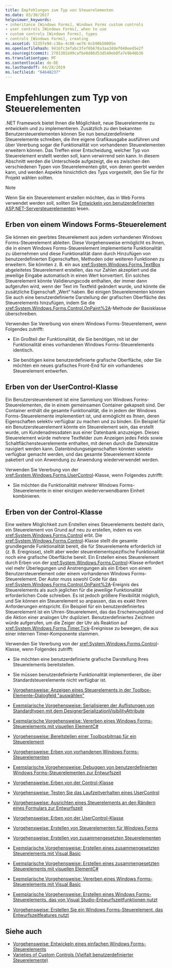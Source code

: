 ```yaml
---
title: Empfehlungen zum Typ von Steuerelementen
ms.date: 03/30/2017
helpviewer_keywords:
- inheritance [Windows Forms], Windows Forms custom controls
- user controls [Windows Forms], when to use
- custom controls [Windows Forms], types
- controls [Windows Forms], creating
ms.assetid: 5235fe9d-c36a-4c08-ae76-6cb90b50085e
ms.openlocfilehash: 9416fc3efabc3fef6b678a3aa3ddef048eed5e2f
ms.sourcegitcommit: 2701302a99cafbe0d86d53d540eb0fa7e9b46b36
ms.translationtype: MT
ms.contentlocale: de-DE
ms.lasthandoff: 04/28/2019
ms.locfileid: "64648237"
---
```

# <a name="control-type-recommendations"></a>Empfehlungen zum Typ von Steuerelementen
.NET Framework bietet Ihnen die Möglichkeit, neue Steuerelemente zu entwickeln und zu implementieren. Zusätzlich zu den bekannten Benutzersteuerelementen können Sie nun benutzerdefinierte Steuerelemente schreiben, die ihre eigene Grafikausgabe ausführen und über Vererbung sogar die Funktionalität von vorhandenen Steuerelementen erweitern können. Das Treffen einer Entscheidung, welcher Typ von Steuerelement erstellt werden soll, kann verwirrend sein kann. In diesem Abschnitt werden die Unterschiede aufgezeigt, die es zwischen den verschiedenen Typen von Steuerelementen gibt, von denen geerbt werden kann, und werden Aspekte hinsichtlich des Typs vorgestellt, den Sie für Ihr Projekt wählen sollten.  
  
> [!NOTE]
>  Wenn Sie ein Steuerelement erstellen möchten, das in Web Forms verwendet werden soll, sollten Sie [Entwickeln von benutzerdefinierten ASP.NET-Serversteuerelementen](https://docs.microsoft.com/previous-versions/aspnet/zt27tfhy(v=vs.100)) lesen.  
  
## <a name="inheriting-from-a-windows-forms-control"></a>Erben von einem Windows Forms-Steuerelement  
 Sie können ein geerbtes Steuerelement aus jedem vorhandenen Windows Forms-Steuerelement ableiten. Diese Vorgehensweise ermöglicht es Ihnen, die in einem Windows Forms-Steuerelement implementierte Funktionalität zu übernehmen und diese Funktionalität dann durch Hinzufügen von benutzerdefinierten Eigenschaften, Methoden oder weiteren Funktionen zu erweitern. Sie könnten z. B. ein aus <xref:System.Windows.Forms.TextBox> abgeleitetes Steuerelement erstellen, das nur Zahlen akzeptiert und die jeweilige Eingabe automatisch in einen Wert konvertiert. Ein solches Steuerelement könnte Validierungscode enthalten, der immer dann aufgerufen wird, wenn der Text im Textfeld geändert wurde, und könnte die zusätzliche Eigenschaft „Wert“ haben. Bei einigen Steuerelementen können Sie auch eine benutzerdefinierte Darstellung der grafischen Oberfläche des Steuerelements hinzufügen, indem Sie die <xref:System.Windows.Forms.Control.OnPaint%2A>-Methode der Basisklasse überschreiben.  
  
 Verwenden Sie Vererbung von einem Windows Forms-Steuerelement, wenn Folgendes zutrifft:  
  
- Ein Großteil der Funktionalität, die Sie benötigen, mit ist der Funktionalität eines vorhandenen Windows Forms-Steuerelements identisch.  
  
- Sie benötigen keine benutzerdefinierte grafische Oberfläche, oder Sie möchten ein neues grafisches Front-End für ein vorhandenes Steuerelement entwerfen.  
  
## <a name="inheriting-from-the-usercontrol-class"></a>Erben von der UserControl-Klasse  
 Ein Benutzersteuerelement ist eine Sammlung von Windows Forms-Steuerelementen, die in einem gemeinsamen Container gekapselt sind. Der Container enthält die gesamte Funktionalität, die in jedem der Windows Forms-Steuerelemente implementiert ist, und ermöglicht es Ihnen, deren Eigenschaften selektiv verfügbar zu machen und zu binden. Ein Beispiel für ein Benutzersteuerelement könnte ein Steuerelement sein, das erstellt wurde, um Kundenadressdaten aus einer Datenbank anzuzeigen. Dieses Steuerelement würde mehrere Textfelder zum Anzeigen jedes Felds sowie Schaltflächensteuerelemente enthalten, mit denen durch die Datensätze navigiert werden kann. Datenbindungseigenschaften könnten selektiv verfügbar gemacht werden, und das gesamte Steuerelement könnte paketiert und von Anwendung zu Anwendung wiederverwendet werden.  
  
 Verwenden Sie Vererbung von der <xref:System.Windows.Forms.UserControl>-Klasse, wenn Folgendes zutrifft:  
  
- Sie möchten die Funktionalität mehrerer Windows Forms-Steuerelemente in einer einzigen wiederverwendbaren Einheit kombinieren.  
  
## <a name="inheriting-from-the-control-class"></a>Erben von der Control-Klasse  
 Eine weitere Möglichkeit zum Erstellen eines Steuerelements besteht darin, ein Steuerelement von Grund auf neu zu erstellen, indem es von <xref:System.Windows.Forms.Control> erbt. Die <xref:System.Windows.Forms.Control>-Klasse stellt die gesamte grundlegende Funktionalität bereit, die für Steuerelemente erforderlich ist (z. B. Ereignisse), stellt aber weder steuerelementspezifische Funktionalität noch eine grafische Oberfläche bereit. Ein Erstellen eines Steuerelement durch Erben von der <xref:System.Windows.Forms.Control>-Klasse erfordert viel mehr Überlegungen und Anstrengungen als ein Erben von einem Benutzersteuerelement oder einem vorhandenen Windows Forms-Steuerelement. Der Autor muss sowohl Code für das <xref:System.Windows.Forms.Control.OnPaint%2A>-Ereignis des Steuerelements als auch jeglichen für die jeweilige Funktionalität erforderlichen Code schreiben. Es ist jedoch größere Flexibilität möglich, und Sie können ein Steuerelement so anpassen, das es exakt Ihren Anforderungen entspricht. Ein Beispiel für ein benutzerdefiniertes Steuerelement ist ein Uhren-Steuerelement, das das Erscheinungsbild und die Aktion einer analogen Uhr dupliziert. Benutzerdefiniertes Zeichnen würde aufgerufen, um die Zeiger der Uhr als Reaktion auf <xref:System.Windows.Forms.Timer.Tick>-Ereignisse zu bewegen, die aus einer internen Timer-Komponente stammen.  
  
 Verwenden Sie Vererbung von der <xref:System.Windows.Forms.Control>-Klasse, wenn Folgendes zutrifft:  
  
- Sie möchten eine benutzerdefinierte grafische Darstellung Ihres Steuerelements bereitstellen.  
  
- Sie müssen benutzerdefinierte Funktionalität implementieren, die über Standardsteuerelemente nicht verfügbar ist.  
  
- [Vorgehensweise: Anzeigen eines Steuerelements in der Toolbox-Elemente-Dialogfeld "auswählen"](how-to-display-a-control-in-the-choose-toolbox-items-dialog-box.md)  
  
- [Exemplarische Vorgehensweise: Serialisieren der Auflistungen von Standardtypen mit dem DesignerSerializationVisibilityAttribute](serializing-collections-designerserializationvisibilityattribute.md)  
  
- [Exemplarische Vorgehensweise: Vererben eines Windows Forms-Steuerelements mit visuellen ElementC#](walkthrough-inheriting-from-a-windows-forms-control-with-visual-csharp.md)  
  
- [Vorgehensweise: Bereitstellen einer Toolboxbitmap für ein Steuerelement](how-to-provide-a-toolbox-bitmap-for-a-control.md)  
  
- [Vorgehensweise: Erben von vorhandenen Windows Forms-Steuerelementen](how-to-inherit-from-existing-windows-forms-controls.md)  
  
- [Exemplarische Vorgehensweise: Debuggen von benutzerdefinierten Windows Forms-Steuerelementen zur Entwurfszeit](walkthrough-debugging-custom-windows-forms-controls-at-design-time.md)  
  
- [Vorgehensweise: Erben von der Control-Klasse](how-to-inherit-from-the-control-class.md)  
  
- [Vorgehensweise: Testen Sie das Laufzeitverhalten eines UserControl](how-to-test-the-run-time-behavior-of-a-usercontrol.md)  
  
- [Vorgehensweise: Ausrichten eines Steuerelements an den Rändern eines Formulars zur Entwurfszeit](how-to-align-a-control-to-the-edges-of-forms-at-design-time.md)  
  
- [Vorgehensweise: Erben von der UserControl-Klasse](how-to-inherit-from-the-usercontrol-class.md)  
  
- [Vorgehensweise: Erstellen von Steuerelementen für Windows Forms](how-to-author-controls-for-windows-forms.md)  
  
- [Vorgehensweise: Erstellen von zusammengesetzten Steuerelementen](how-to-author-composite-controls.md)  
  
- [Exemplarische Vorgehensweise: Erstellen eines zusammengesetzten Steuerelements mit Visual Basic](walkthrough-authoring-a-composite-control-with-visual-basic.md)  
  
- [Exemplarische Vorgehensweise: Erstellen eines zusammengesetzten Steuerelements mit visuellen ElementC#](walkthrough-authoring-a-composite-control-with-visual-csharp.md)  
  
- [Exemplarische Vorgehensweise: Vererben eines Windows Forms-Steuerelements mit Visual Basic](walkthrough-inheriting-from-a-windows-forms-control-with-visual-basic.md)  
  
- [Exemplarische Vorgehensweise: Erstellen eines Windows Forms-Steuerelements, das von Visual Studio-Entwurfszeitfunktionen nutzt](creating-a-wf-control-design-time-features.md)  
  
- [Vorgehensweise: Erstellen Sie ein Windows Forms-Steuerelement, das Entwurfszeitfeatures nutzt](https://docs.microsoft.com/previous-versions/visualstudio/visual-studio-2013/307hck25(v=vs.120))  
  
## <a name="see-also"></a>Siehe auch

- [Vorgehensweise: Entwickeln eines einfachen Windows Forms-Steuerelements](how-to-develop-a-simple-windows-forms-control.md)
- [Varieties of Custom Controls (Vielfalt benutzerdefinierter Steuerelemente)](varieties-of-custom-controls.md)
